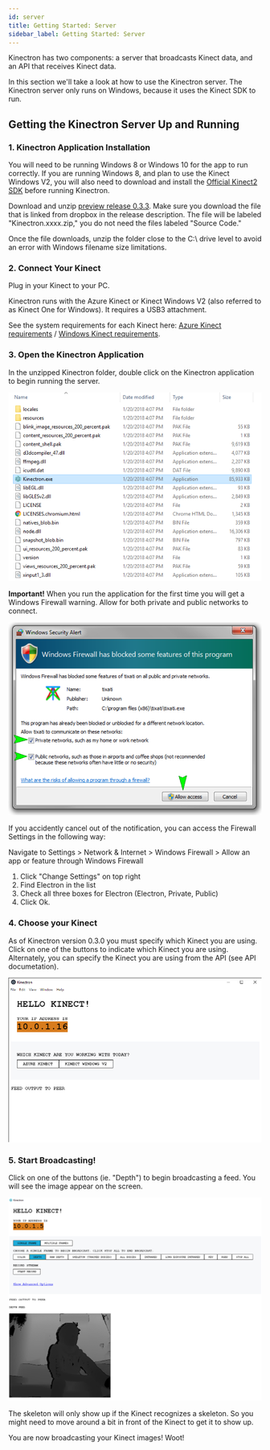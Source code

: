 ```yaml
---
id: server
title: Getting Started: Server
sidebar_label: Getting Started: Server
---
```


Kinectron has two components: a server that broadcasts Kinect data, and an API that receives Kinect data.

In this section we'll take a look at how to use the Kinectron server. The Kinectron server only runs on Windows, because it uses the Kinect SDK to run.

## Getting the Kinectron Server Up and Running

### 1. Kinectron Application Installation

You will need to be running Windows 8 or Windows 10 for the app to run correctly. If you are running Windows 8, and plan to use the Kinect Windows V2, you will also need to download and install the [Official Kinect2 SDK](https://www.microsoft.com/en-us/download/details.aspx?id=44561) before running Kinectron.

Download and unzip [preview release 0.3.3](https://github.com/kinectron/kinectron/releases/tag/0.3.3). Make sure you download the file that is linked from dropbox in the release description. The file will be labeled "Kinectron.xxxx.zip," you do not need the files labeled "Source Code."

Once the file downloads, unzip the folder close to the C:\ drive level to avoid an error with Windows filename size limitations.

### 2. Connect Your Kinect

Plug in your Kinect to your PC.

Kinectron runs with the Azure Kinect or Kinect Windows V2 (also referred to as Kinect One for Windows). It requires a USB3 attachment.

See the system requirements for each Kinect here: [Azure Kinect requirements](https://docs.microsoft.com/en-us/azure/kinect-dk/system-requirements) / [Windows Kinect requirements](https://support.xbox.com/en-US/xbox-on-windows/accessories/kinect-for-windows-v2-setup#e19e6aa4849b439590c3a7a8741933a9).

### 3. Open the Kinectron Application

In the unzipped Kinectron folder, double click on the Kinectron application to begin running the server.

![Screenshot](/img/server/kinectronapp.png)

**Important!** When you run the application for the first time you will get a Windows Firewall warning. Allow for both private and public networks to connect.

![Screenshot](/img/server/winwarning.png)

If you accidently cancel out of the notification, you can access the Firewall Settings in the following way:

Navigate to Settings > Network & Internet > Windows Firewall > Allow an app or feature through Windows Firewall

1. Click "Change Settings" on top right
2. Find Electron in the list
3. Check all three boxes for Electron (Electron, Private, Public)
4. Click Ok.

### 4. Choose your Kinect

As of Kinectron version 0.3.0 you must specify which Kinect you are using. Click on one of the buttons to indicate which Kinect you are using. Alternately, you can specify the Kinect you are using from the API (see API documetation).

![Screenshot](/img/server/choose_kinect.png)

### 5. Start Broadcasting!

Click on one of the buttons (ie. "Depth") to begin broadcasting a feed. You will see the image appear on the screen.

![Screenshot](/img/server/broadcast.png)

The skeleton will only show up if the Kinect recognizes a skeleton. So you might need to move around a bit in front of the Kinect to get it to show up.

You are now broadcasting your Kinect images! Woot!
